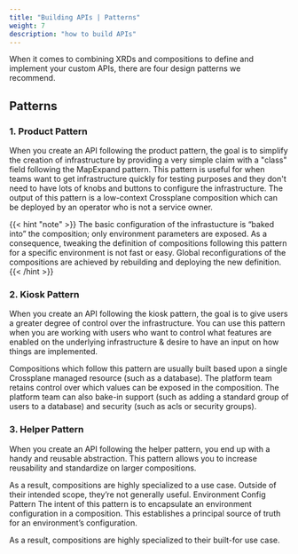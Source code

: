 ```yaml
---
title: "Building APIs | Patterns"
weight: 7
description: "how to build APIs"
---
```


When it comes to combining XRDs and compositions to define and implement your custom APIs, there are four design patterns we recommend.

## Patterns

### 1. Product Pattern

When you create an API following the product pattern, the goal is to simplify the creation of infrastructure by providing a very simple claim with a "class" field following the MapExpand pattern. This pattern is useful for when teams want to get infrastructure quickly for testing purposes and they don't need to have lots of knobs and buttons to configure the infrastructure. The output of this pattern is a low-context Crossplane composition which can be deployed by an operator who is not a service owner.

{{< hint "note" >}}
The basic configuration of the infrastucture is “baked into” the composition; only environment parameters are exposed. As a consequence, tweaking the definition of compositions following this pattern for a specific environment is not fast or easy. Global reconfigurations of the compositions are achieved by rebuilding and deploying the new definition.
{{< /hint >}}

### 2. Kiosk Pattern

When you create an API following the kiosk pattern, the goal is to give users a greater degree of control over the infrastructure. You can use this pattern when you are working with users who want to control what features are enabled on the underlying infrastructure & desire to have an input on how things are implemented.

Compositions which follow this pattern are usually built based upon a single Crossplane managed resource (such as a database). The platform team retains control over which values can be exposed in the composition. The platform team can also bake-in support (such as adding a standard group of users to a database) and security (such as acls or security groups).

### 3. Helper Pattern

When you create an API following the helper pattern, you end up with a handy and reusable abstraction. This pattern allows you to increase reusability and standardize on larger compositions.

As a result, compositions are highly specialized to a use case. Outside of their intended scope, they’re not generally useful.
Environment Config Pattern
The intent of this pattern is to encapsulate an environment configuration in a composition. This establishes a principal source of truth for an environment’s configuration.

As a result, compositions are highly specialized to their built-for use case.

